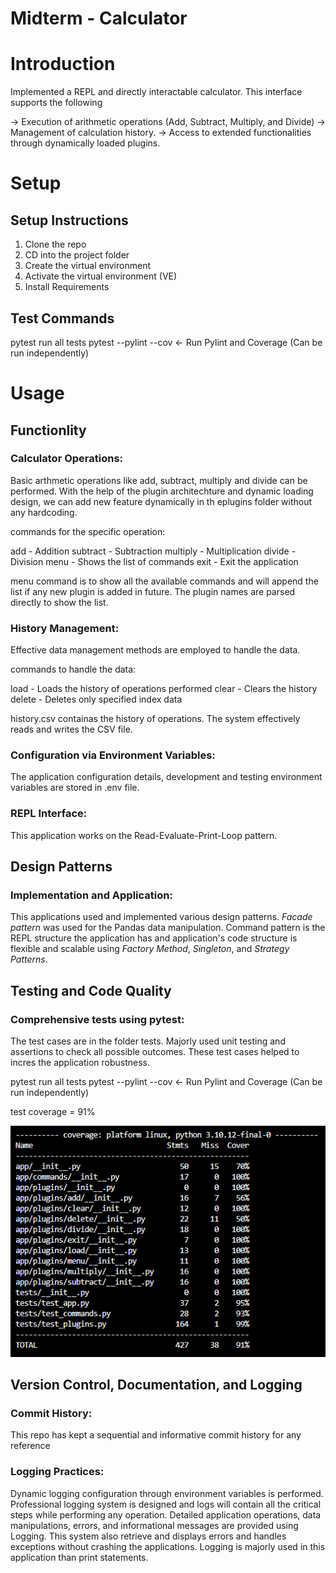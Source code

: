 # Midterm - Calculator

# Introduction

Implemented a REPL and directly interactable calculator. This interface supports the following

-> Execution of arithmetic operations (Add, Subtract, Multiply, and Divide)
-> Management of calculation history.
-> Access to extended functionalities through dynamically loaded plugins.

# Setup

## Setup Instructions
1. Clone the repo
2. CD into the project folder
3. Create the virtual environment
4. Activate the virtual environment (VE)
5. Install Requirements

## Test Commands
pytest run all tests
pytest --pylint --cov <- Run Pylint and Coverage (Can be run independently)

# Usage

## Functionlity

### Calculator Operations:

Basic arthmetic operations like add, subtract, multiply and divide can be performed. With the help of the plugin architechture and dynamic loading design, we can add new feature dynamically in th eplugins folder without any hardcoding.

commands for the specific operation:

add - Addition
subtract - Subtraction
multiply - Multiplication
divide - Division
menu - Shows the list of commands
exit - Exit the application

menu command is to show all the available commands and will append the list if any new plugin is added in future. The plugin names are parsed directly to show the list.

### History Management:

Effective data management methods are employed to handle the data.

commands to handle the data:

load - Loads the history of operations performed
clear - Clears the history
delete - Deletes only specified index data 

history.csv containas the history of operations. The system effectively reads and writes the CSV file.

### Configuration via Environment Variables:

The application configuration details, development and testing environment variables are stored in .env file.

### REPL Interface:

This application works on the Read-Evaluate-Print-Loop pattern.

## Design Patterns

### Implementation and Application:

This applications used and implemented various design patterns. *Facade pattern* was used for the Pandas data manipulation. Command pattern is the REPL structure the application has and application's code structure is flexible and scalable using *Factory Method*, *Singleton*, and *Strategy Patterns*.

## Testing and Code Quality

### Comprehensive tests using pytest:

The test cases are in the folder tests. Majorly used unit testing and assertions to check all possible outcomes. These test cases helped to incres the application robustness.

pytest run all tests
pytest --pylint --cov <- Run Pylint and Coverage (Can be run independently)

test coverage = 91%

![alt text](image.png)

## Version Control, Documentation, and Logging

### Commit History:

This repo has kept a sequential and informative commit history for any reference

### Logging Practices:

Dynamic logging configuration through environment variables is performed. Professional logging system is designed and logs will contain all the critical steps while performing any operation. Detailed application operations, data manipulations, errors, and informational messages are provided using Logging. This system also retrieve and displays errors and handles exceptions without crashing the applications. Logging is majorly used in this application than print statements.
